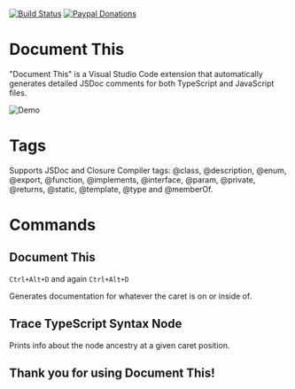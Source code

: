 [![Build Status](https://travis-ci.org/kiel3/vscode-docthis.svg?branch=master)](https://travis-ci.org/kiel3/vscode-docthis) [![Paypal Donations](https://www.paypalobjects.com/en_US/i/btn/btn_donate_SM.gif)](https://www.paypal.com/cgi-bin/webscr?cmd=_donations&amp;business=7YU9WH4ANAB4Q&amp;lc=US&amp;item_name=Document%20This&amp;item_number=vscode-docthis%20extension&amp;currency_code=USD&amp;bn=PP%2dDonationsBF%3abtn_donate_SM%2egif%3aNonHosted)

# Document This
"Document This" is a Visual Studio Code extension that automatically generates detailed JSDoc comments for both TypeScript and JavaScript files.

![Demo](https://github.com/kiel3/vscode-docthis/raw/master/images/demo.gif)

# Tags
Supports JSDoc and Closure Compiler tags: @class, @description, @enum, @export, @function, @implements, @interface, @param, @private, @returns, @static, @template, @type and @memberOf.

# Commands
## Document This
`Ctrl+Alt+D` and again `Ctrl+Alt+D`

Generates documentation for whatever the caret is on or inside of.

## Trace TypeScript Syntax Node
Prints info about the node ancestry at a given caret position.

## Thank you for using Document This!
